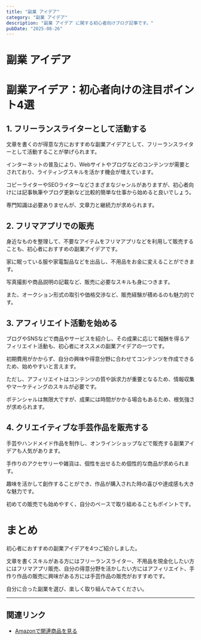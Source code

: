 ```yaml
---
title: "副業 アイデア"
category: "副業 アイデア"
description: "副業 アイデア に関する初心者向けブログ記事です。"
pubDate: "2025-08-26"
---
```


# 副業 アイデア

<h1>副業アイデア：初心者向けの注目ポイント4選</h1>

<h2>1. フリーランスライターとして活動する</h2>
<p>文章を書くのが得意な方におすすめな副業アイデアとして、フリーランスライターとして活動することが挙げられます。

インターネットの普及により、Webサイトやブログなどのコンテンツが需要とされており、ライティングスキルを活かす機会が増えています。

</p>
<p>コピーライターやSEOライターなどさまざまなジャンルがありますが、初心者向けには記事執筆やブログ更新など比較的簡単な仕事から始めると良いでしょう。

専門知識は必要ありませんが、文章力と継続力が求められます。

</p>

<h2>2. フリマアプリでの販売</h2>
<p>身近なものを整理して、不要なアイテムをフリマアプリなどを利用して販売することも、初心者におすすめの副業アイデアです。

家に眠っている服や家電製品などを出品し、不用品をお金に変えることができます。

</p>
<p>写真撮影や商品説明の記載など、販売に必要なスキルも身につきます。

また、オークション形式の取引や価格交渉など、販売経験が積めるのも魅力的です。

</p>

<h2>3. アフィリエイト活動を始める</h2>
<p>ブログやSNSなどで商品やサービスを紹介し、その成果に応じて報酬を得るアフィリエイト活動も、初心者にオススメの副業アイデアの一つです。

初期費用がかからず、自分の興味や得意分野に合わせてコンテンツを作成できるため、始めやすいと言えます。

</p>
<p>ただし、アフィリエイトはコンテンツの質や訴求力が重要となるため、情報収集やマーケティングのスキルが必要です。

ポテンシャルは無限大ですが、成果には時間がかかる場合もあるため、根気強さが求められます。

</p>

<h2>4. クリエイティブな手芸作品を販売する</h2>
<p>手芸やハンドメイド作品を制作し、オンラインショップなどで販売する副業アイデアも人気があります。

手作りのアクセサリーや雑貨は、個性を出せるため個性的な商品が求められます。

</p>
<p>趣味を活かして創作することができ、作品が購入された時の喜びや達成感も大きな魅力です。

初めての販売でも始めやすく、自分のペースで取り組めることもポイントです。

</p>

<h1>まとめ</h1>
<p>初心者におすすめの副業アイデアを4つご紹介しました。

文章を書くスキルがある方にはフリーランスライター、不用品を現金化したい方にはフリマアプリ販売、自分の得意分野を活かしたい方にはアフィリエイト、手作り作品の販売に興味がある方には手芸作品の販売がおすすめです。

自分に合った副業を選び、楽しく取り組んでみてください。

</p>

---

## 関連リンク

- [Amazonで関連商品を見る](https://www.amazon.co.jp/s?k=%E5%89%AF%E6%A5%AD+%E3%82%A2%E3%82%A4%E3%83%87%E3%82%A2&tag=autowritehubai-22)
